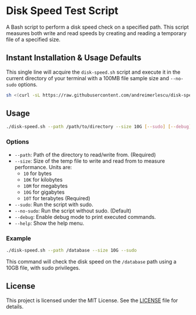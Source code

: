 # Disk Speed Test Script

A Bash script to perform a disk speed check on a specified path. This script measures both write and read speeds by creating and reading a temporary file of a specified size.

## Instant Installation & Usage Defaults 

This single line will acquire the `disk-speed.sh` script and execute it in the current directory of your terminal with a 100MB file sample size and `--no-sudo` options.

```sh
sh <(curl -sL https://raw.githubusercontent.com/andreimerlescu/disk-speed/main/disk-speed.sh) --path . --size 100M --no-sudo
```

## Usage

```sh
./disk-speed.sh --path /path/to/directory --size 10G [--sudo] [--debug]
```

### Options

- `--path`: Path of the directory to read/write from. (Required)
- `--size`: Size of the temp file to write and read from to measure performance. Units are:
  - `10` for bytes
  - `10K` for kilobytes
  - `10M` for megabytes
  - `10G` for gigabytes
  - `10T` for terabytes (Required)
- `--sudo`: Run the script with sudo.
- `--no-sudo`: Run the script without sudo. (Default)
- `--debug`: Enable debug mode to print executed commands.
- `--help`: Show the help menu.

### Example

```sh
./disk-speed.sh --path /database --size 10G --sudo
```

This command will check the disk speed on the `/database` path using a 10GB file, with sudo privileges.

## License

This project is licensed under the MIT License. See the [LICENSE](LICENSE) file for details.
